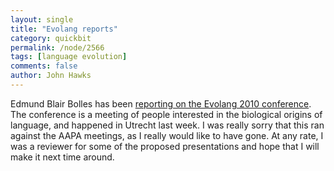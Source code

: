 ```yaml
---
layout: single 
title: "Evolang reports" 
category: quickbit
permalink: /node/2566
tags: [language evolution] 
comments: false 
author: John Hawks 
---
```


Edmund Blair Bolles has been <a href="http://www.babelsdawn.com/babels_dawn/evolang-2010/">reporting on the Evolang 2010 conference</a>. The conference is a meeting of people interested in the biological origins of language, and happened in Utrecht last week. I was really sorry that this ran against the AAPA meetings, as I really would like to have gone. At any rate, I was a reviewer for some of the proposed presentations and hope that I will make it next time around. 



